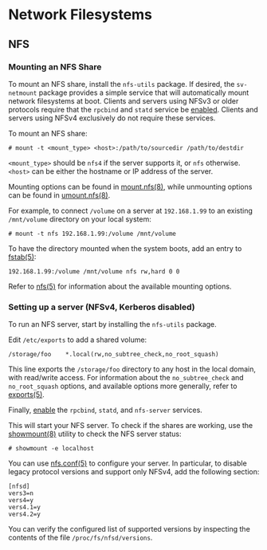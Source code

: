 # Network Filesystems

## NFS

### Mounting an NFS Share

To mount an NFS share, install the `nfs-utils` package. If desired, the
`sv-netmount` package provides a simple service that will automatically mount
network filesystems at boot. Clients and servers using NFSv3 or older protocols
require that the `rpcbind` and `statd` service be
[enabled](./services/index.md#enabling-services). Clients and servers using
NFSv4 exclusively do not require these services.

To mount an NFS share:

```
# mount -t <mount_type> <host>:/path/to/sourcedir /path/to/destdir
```

`<mount_type>` should be `nfs4` if the server supports it, or `nfs` otherwise.
`<host>` can be either the hostname or IP address of the server.

Mounting options can be found in
[mount.nfs(8)](https://man.voidlinux.org/mount.nfs.8), while unmounting options
can be found in [umount.nfs(8)](https://man.voidlinux.org/umount.nfs.8).

For example, to connect `/volume` on a server at `192.168.1.99` to an existing
`/mnt/volume` directory on your local system:

```
# mount -t nfs 192.168.1.99:/volume /mnt/volume
```

To have the directory mounted when the system boots, add an entry to
[fstab(5)](https://man.voidlinux.org/fstab.5):

```
192.168.1.99:/volume /mnt/volume nfs rw,hard 0 0
```

Refer to [nfs(5)](https://man.voidlinux.org/nfs.5) for information about the
available mounting options.

### Setting up a server (NFSv4, Kerberos disabled)

To run an NFS server, start by installing the `nfs-utils` package.

Edit `/etc/exports` to add a shared volume:

```
/storage/foo    *.local(rw,no_subtree_check,no_root_squash)
```

This line exports the `/storage/foo` directory to any host in the local domain,
with read/write access. For information about the `no_subtree_check` and
`no_root_squash` options, and available options more generally, refer to
[exports(5)](https://man.voidlinux.org/exports.5).

Finally, [enable](./services/index.md#enabling-services) the `rpcbind`, `statd`,
and `nfs-server` services.

This will start your NFS server. To check if the shares are working, use the
[showmount(8)](https://man.voidlinux.org/showmount.8) utility to check the NFS
server status:

```
# showmount -e localhost
```

You can use [nfs.conf(5)](https://man.voidlinux.org/nfs.conf.5) to configure
your server. In particular, to disable legacy protocol versions and support only
NFSv4, add the following section:

```
[nfsd]
vers3=n
vers4=y
vers4.1=y
vers4.2=y
```

You can verify the configured list of supported versions by inspecting the
contents of the file `/proc/fs/nfsd/versions`.
